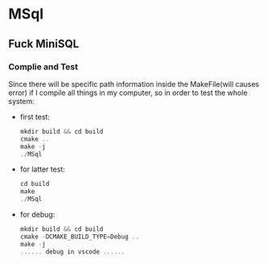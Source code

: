 # MSql

## Fuck MiniSQL

### Complie and Test
Since there will be specific path information inside the MakeFile(will causes error) if I compile all things in my computer, so in order to test the whole system:
+ first test:
  ```c++
  mkdir build && cd build
  cmake ..
  make -j
  ./MSql
+ for latter test:
  ```c++
  cd build
  make
  ./MSql
+ for debug:
  ```c++
  mkdir build && cd build
  cmake -DCMAKE_BUILD_TYPE=Debug ..
  make -j
  ...... debug in vscode ......
